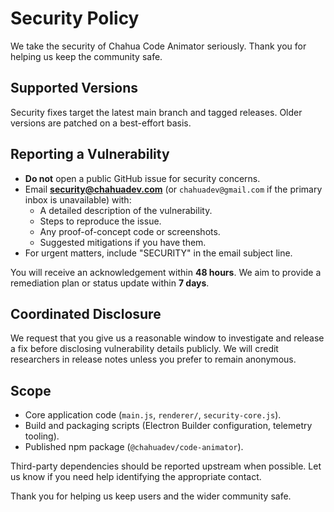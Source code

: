 # Security Policy

We take the security of Chahua Code Animator seriously. Thank you for helping us keep the community safe.

## Supported Versions
Security fixes target the latest main branch and tagged releases. Older versions are patched on a best-effort basis.

## Reporting a Vulnerability
- **Do not** open a public GitHub issue for security concerns.
- Email **security@chahuadev.com** (or `chahuadev@gmail.com` if the primary inbox is unavailable) with:
  - A detailed description of the vulnerability.
  - Steps to reproduce the issue.
  - Any proof-of-concept code or screenshots.
  - Suggested mitigations if you have them.
- For urgent matters, include "SECURITY" in the email subject line.

You will receive an acknowledgement within **48 hours**. We aim to provide a remediation plan or status update within **7 days**.

## Coordinated Disclosure
We request that you give us a reasonable window to investigate and release a fix before disclosing vulnerability details publicly. We will credit researchers in release notes unless you prefer to remain anonymous.

## Scope
- Core application code (`main.js`, `renderer/`, `security-core.js`).
- Build and packaging scripts (Electron Builder configuration, telemetry tooling).
- Published npm package (`@chahuadev/code-animator`).

Third-party dependencies should be reported upstream when possible. Let us know if you need help identifying the appropriate contact.

Thank you for helping us keep users and the wider community safe.